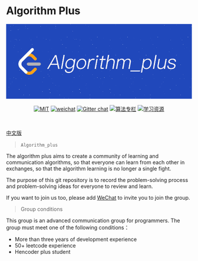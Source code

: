 
# Algorithm Plus


<div align="center">  

<img src="https://raw.githubusercontent.com/JackLee-pro/algorithm_plus/master/pictures/algorithm_plus.png" width=""/> 
<br/>

[![MIT](https://img.shields.io/badge/LICENSE-MIT-blue)](https://github.com/JackLee-pro/algorithm_plus/blob/master/LICENSE)
[![weichat](https://img.shields.io/badge/weichat-s419505080s-green)](https://raw.githubusercontent.com/JackLee-pro/algorithm_plus/master/pictures/qr_code.jpg)
[![Gitter chat](https://img.shields.io/badge/Chat-Gitter-ff69b4.svg?label=Chat&logo=gitter&style=flat-square)](https://gitter.im/algorithm_plus)
[![算法专栏](https://img.shields.io/badge/LINK-Algorithms%20Column-orange)](http://gk.link/a/104fH)
[![学习资源](https://img.shields.io/badge/LiNK-Learning%20Resources-brightgreen)](https://github.com/JackLee-pro/algorithm_plus/blob/master/resources/study_resource.md)
</div><br>

[中文版](https://github.com/JackLee-pro/algorithm_plus/blob/master/README_CN.md)

> `Algorithm_plus`

The algorithm plus aims to create a community of learning and communication algorithms, so that everyone can learn from each other in exchanges, so that the algorithm learning is no longer a single fight.

The purpose of this git repository is to record the problem-solving process and problem-solving ideas for everyone to review and learn.

If you want to join us too, please add [WeChat](https://raw.githubusercontent.com/JackLee-pro/algorithm_plus/master/pictures/qr_code.jpg) to invite you to join the group.

> Group conditions

This group is an advanced communication group for programmers. The group must meet one of the following conditions：

* More than three years of development experience
* 50+ leetcode experience
* Hencoder plus student














